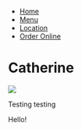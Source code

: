 <html>
    <head>
        <link href='./main.css' rel='stylesheet' >
    </head>
    <body>
        <ul>
            <li><a  href="#"> Home</a></li>
            <li><a href="#"> Menu</a></li>
            <li><a href="#"> Location</a></li>
            <li><a href="#"> Order Online</a></li>
        </ul>
        <h1> Catherine</h1>
        <img src="https://i.redd.it/1bmzt5lj1d251.jpg">
        <p> Testing testing</p>
        <p> Hello!</p> 
    </body>
</html>